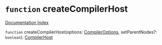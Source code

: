 # `function` createCompilerHost

[Documentation Index](../README.md)

`function` createCompilerHost(options: [CompilerOptions](../private.interface.CompilerOptions/README.md), setParentNodes?: `boolean`): [CompilerHost](../private.interface.CompilerHost/README.md)